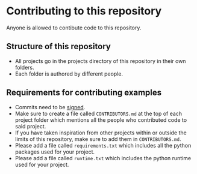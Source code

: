 # Contributing to this repository
Anyone is allowed to contibute code to this repository.

## Structure of this repository
- All projects go in the projects directory of this repository in their own folders.
- Each folder is authored by different people.

## Requirements for contributing examples
- Commits need to be [signed](https://docs.github.com/en/github/authenticating-to-github/managing-commit-signature-verification).
- Make sure to create a file called `CONTRIBUTORS.md` at the top of each project folder which mentions all the people who contributed code to said project.
- If you have taken inspiration from other projects within or outside the limits of this repository, make sure to add them in `CONTRIBUTORS.md`.
- Please add a file called `requirements.txt` which includes all the python packages used for your project.
- Please add a file called `runtime.txt` which includes the python runtime used for your project.
